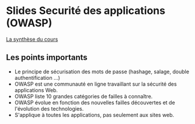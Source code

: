 # Slides Securité des applications (OWASP)

<SlidesDeck src="securite_applications" />

[La synthèse du cours](/cheatsheets/owasp/)

## Les points importants

- Le principe de sécurisation des mots de passe (hashage, salage, double authentification ...)
- OWASP est une communauté en ligne travaillant sur la sécurité des applications Web.
- OWASP liste 10 grandes catégories de failles à connaître.
- OWASP évolue en fonction des nouvelles failles découvertes et de l'évolution des technologies.
- S'applique à toutes les applications, pas seulement aux sites web.
